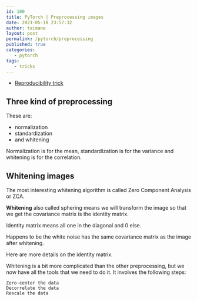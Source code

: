 ```yaml
---
id: 100
title: PyTorch | Preprocessing images
date: 2021-05-18 23:57:32
author: taimane
layout: post
permalink: /pytorch/preprocessing
published: true
categories:
   - pytorch
tags:
   - tricks
---
```

<script type="text/x-mathjax-config">
    MathJax.Hub.Config({
      tex2jax: {
        skipTags: ['script', 'noscript', 'style', 'textarea', 'pre'],
        inlineMath: [['$','$']]
      }
    });
</script>
<script src="https://cdn.mathjax.org/mathjax/latest/MathJax.js?config=TeX-AMS-MML_HTMLorMML" type="text/javascript"></script>

- [Reproducibility trick](#reproducibility-trick)

## Three kind of preprocessing


These are:

* normalization
* standardization
* and whitening

Normalization is for the mean, standardization is for the variance and whitening is for the correlation.

## Whitening images

The most interesting whitening algorithm is called Zero Component Analysis or ZCA. 

**Whitening** also called sphering means we will transform the image so that we get the covariance matrix is the identity matrix.

Identity matrix means all one in the diagonal and 0 else. 

Happens to be the white noise has the same covariance matrix as the image after whitening.



Here are more details on the identity matrix.

Whitening is a bit more complicated than the other preprocessing, but we now have all the tools that we need to do it. It involves the following steps:

    Zero-center the data
    Decorrelate the data
    Rescale the data 